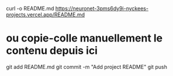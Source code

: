 curl -o README.md https://neuronet-3pms6dy9i-nyckees-projects.vercel.app/README.md
# ou copie-colle manuellement le contenu depuis ici

git add README.md
git commit -m "Add project README"
git push

